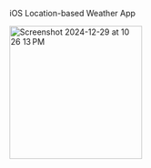iOS Location-based Weather App

<img width="233" alt="Screenshot 2024-12-29 at 10 26 13 PM" src="https://github.com/user-attachments/assets/8bba3b80-f6b6-48cb-a3d3-3158a1b3dff2" />

